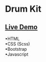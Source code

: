 # Drum Kit
## [Live Demo](https://nachokai.github.io/drum-kit/)  
•HTML  
•CSS (Scss)  
•Bootstrap  
•Javascript  
